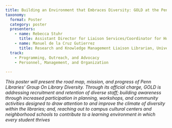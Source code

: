 ```yaml
---
title: Building an Environment that Embraces Diversity: GOLD at the Penn Libraries 
taxonomy:
  format: Poster
  category: poster
  presenters:
    - name: Rebecca Stuhr
	  title: Assistant Director for Liaison Services/Coordinator for Humanities Collections, University of Pennsylvania Libraries	
    - name: Manuel de la Cruz Gutierrez
	  title: Research and Knowledge Management Liaison Librarian, University of Pennsylvania Libraries 
  track:
    - Programming, Outreach, and Advocacy
    - Personnel, Management, and Organization
	
---
```

_This poster will present the road map, mission, and progress of Penn Libraries’ Group On Library Diversity. Through its official charge, GOLD is addressing recruitment and retention of diverse staff; building awareness through increased participation in planning, workshops, and community activities designed to draw attention to and improve the climate of diversity within the libraries; and, reaching out to campus cultural centers and neighborhood schools to contribute to a learning environment in which every student thrives_